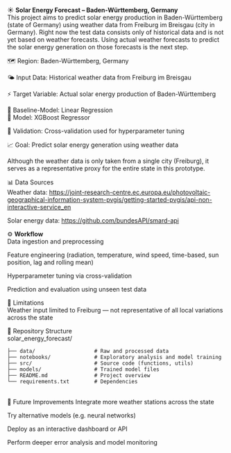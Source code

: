 ☀️ **Solar Energy Forecast – Baden-Württemberg, Germany**  
This project aims to predict solar energy production in Baden-Württemberg (state of Germany) using weather data from Freiburg im Breisgau (city in Germany). Right now the test data consists only of historical data and is not yet based on weather forecasts. Using actual weather forecasts to predict the solar energy generation on those forecasts is the next step. 

🗺️ Region: Baden-Württemberg, Germany

🌤️ Input Data: Historical weather data from Freiburg im Breisgau

⚡ Target Variable: Actual solar energy production of Baden-Württemberg

🤖 Baseline-Model: Linear Regression  
🤖 Model: XGBoost Regressor

🧪 Validation: Cross-validation used for hyperparameter tuning

📈 Goal: Predict solar energy generation using weather data

Although the weather data is only taken from a single city (Freiburg), it serves as a representative proxy for the entire state in this prototype.

📊 Data Sources  
Weather data: https://joint-research-centre.ec.europa.eu/photovoltaic-geographical-information-system-pvgis/getting-started-pvgis/api-non-interactive-service_en

Solar energy data: https://github.com/bundesAPI/smard-api

⚙️ **Workflow**  
Data ingestion and preprocessing

Feature engineering (radiation, temperature, wind speed, time-based, sun position, lag and rolling mean)

Hyperparameter tuning via cross-validation

Prediction and evaluation using unseen test data

🚧 Limitations  
Weather input limited to Freiburg — not representative of all local variations across the state

📁 Repository Structure  
solar_energy_forecast/  
```
├── data/                   # Raw and processed data
├── notebooks/              # Exploratory analysis and model training
├── src/                    # Source code (functions, utils)
├── models/                 # Trained model files
├── README.md               # Project overview
└── requirements.txt        # Dependencies
```
<br>
🧠 Future Improvements
Integrate more weather stations across the state

Try alternative models (e.g. neural networks)

Deploy as an interactive dashboard or API

Perform deeper error analysis and model monitoring

